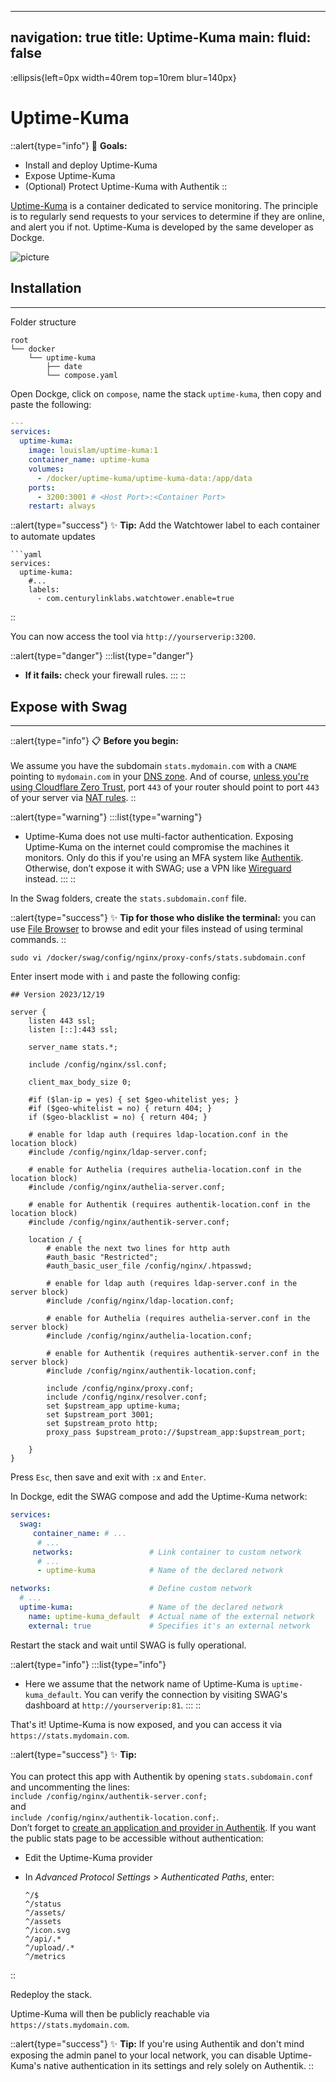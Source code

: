 
---
navigation: true
title: Uptime-Kuma
main:
  fluid: false
---
:ellipsis{left=0px width=40rem top=10rem blur=140px}
# Uptime-Kuma

::alert{type="info"}
🎯 __Goals:__
- Install and deploy Uptime-Kuma
- Expose Uptime-Kuma
- (Optional) Protect Uptime-Kuma with Authentik
::

[Uptime-Kuma](https://github.com/louislam/uptime-kuma) is a container dedicated to service monitoring. The principle is to regularly send requests to your services to determine if they are online, and alert you if not. Uptime-Kuma is developed by the same developer as Dockge.

![picture](https://user-images.githubusercontent.com/1336778/212262296-e6205815-ad62-488c-83ec-a5b0d0689f7c.jpg)

## Installation
---
Folder structure

```console
root
└── docker
    └── uptime-kuma
        ├── date
        └── compose.yaml
```

Open Dockge, click on `compose`, name the stack `uptime-kuma`, then copy and paste the following:

```yaml
---
services:
  uptime-kuma:
    image: louislam/uptime-kuma:1
    container_name: uptime-kuma
    volumes:
      - /docker/uptime-kuma/uptime-kuma-data:/app/data
    ports:
      - 3200:3001 # <Host Port>:<Container Port>
    restart: always
```
::alert{type="success"}
✨ __Tip:__ Add the Watchtower label to each container to automate updates

    ```yaml
    services:
      uptime-kuma:
        #...
        labels:
          - com.centurylinklabs.watchtower.enable=true
::

You can now access the tool via `http://yourserverip:3200`.

::alert{type="danger"}
:::list{type="danger"}
- __If it fails:__ check your firewall rules.
:::
::

## Expose with Swag
---
::alert{type="info"}
📋 __Before you begin:__ 
<br/><br/>
We assume you have the subdomain `stats.mydomain.com` with a `CNAME` pointing to `mydomain.com` in your [DNS zone](/general/dns). And of course, [unless you're using Cloudflare Zero Trust](/serveex/securite/cloudflare), port `443` of your router should point to port `443` of your server via [NAT rules](/general/nat).
::

::alert{type="warning"}
:::list{type="warning"}
- Uptime-Kuma does not use multi-factor authentication. Exposing Uptime-Kuma on the internet could compromise the machines it monitors. Only do this if you're using an MFA system like [Authentik](/serveex/securite/authentik/). Otherwise, don’t expose it with SWAG; use a VPN like [Wireguard](/serveex/securite/wireguard) instead.
:::
::

In the Swag folders, create the `stats.subdomain.conf` file.

::alert{type="success"}
✨ __Tip for those who dislike the terminal:__
you can use [File Browser](/serveex/files/file-browser) to browse and edit your files instead of using terminal commands.
::

```shell
sudo vi /docker/swag/config/nginx/proxy-confs/stats.subdomain.conf
```
Enter insert mode with `i` and paste the following config:

```nginx
## Version 2023/12/19

server {
    listen 443 ssl;
    listen [::]:443 ssl;

    server_name stats.*;

    include /config/nginx/ssl.conf;

    client_max_body_size 0;

    #if ($lan-ip = yes) { set $geo-whitelist yes; }
    #if ($geo-whitelist = no) { return 404; }
    if ($geo-blacklist = no) { return 404; }

    # enable for ldap auth (requires ldap-location.conf in the location block)
    #include /config/nginx/ldap-server.conf;

    # enable for Authelia (requires authelia-location.conf in the location block)
    #include /config/nginx/authelia-server.conf;

    # enable for Authentik (requires authentik-location.conf in the location block)
    #include /config/nginx/authentik-server.conf;

    location / {
        # enable the next two lines for http auth
        #auth_basic "Restricted";
        #auth_basic_user_file /config/nginx/.htpasswd;

        # enable for ldap auth (requires ldap-server.conf in the server block)
        #include /config/nginx/ldap-location.conf;

        # enable for Authelia (requires authelia-server.conf in the server block)
        #include /config/nginx/authelia-location.conf;

        # enable for Authentik (requires authentik-server.conf in the server block)
        #include /config/nginx/authentik-location.conf;

        include /config/nginx/proxy.conf;
        include /config/nginx/resolver.conf;
        set $upstream_app uptime-kuma;
        set $upstream_port 3001;
        set $upstream_proto http;
        proxy_pass $upstream_proto://$upstream_app:$upstream_port;

    }
}
```

Press `Esc`, then save and exit with `:x` and `Enter`.

In Dockge, edit the SWAG compose and add the Uptime-Kuma network:

```yaml
services:
  swag:
     container_name: # ...
      # ... 
     networks:                 # Link container to custom network 
      # ...           
      - uptime-kuma            # Name of the declared network

networks:                      # Define custom network
  # ...
  uptime-kuma:                 # Name of the declared network
    name: uptime-kuma_default  # Actual name of the external network
    external: true             # Specifies it's an external network
```

Restart the stack and wait until SWAG is fully operational.

::alert{type="info"}
:::list{type="info"}
- Here we assume that the network name of Uptime-Kuma is `uptime-kuma_default`. You can verify the connection by visiting SWAG's dashboard at `http://yourserverip:81`.
:::
::

That's it! Uptime-Kuma is now exposed, and you can access it via `https://stats.mydomain.com`.

::alert{type="success"}
✨ __Tip:__ 
<br/><br>
You can protect this app with Authentik by opening `stats.subdomain.conf` and uncommenting the lines:  
`include /config/nginx/authentik-server.conf;`  
and  
`include /config/nginx/authentik-location.conf;`.  
Don’t forget to [create an application and provider in Authentik](/serveex/securite/authentik#protecting-an-app-via-reverse-proxy). If you want the public stats page to be accessible without authentication:

- Edit the Uptime-Kuma provider
- In *Advanced Protocol Settings > Authenticated Paths*, enter:

    ```properties
    ^/$
    ^/status
    ^/assets/
    ^/assets
    ^/icon.svg
    ^/api/.*
    ^/upload/.*
    ^/metrics    
::

Redeploy the stack.

Uptime-Kuma will then be publicly reachable via `https://stats.mydomain.com`.

::alert{type="success"}
✨ __Tip:__ If you're using Authentik and don't mind exposing the admin panel to your local network, you can disable Uptime-Kuma's native authentication in its settings and rely solely on Authentik.
::
